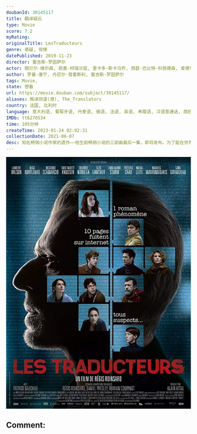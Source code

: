 ```yaml
---
doubanId: 30145117
title: 翻译疑云
type: Movie
score: 7.2
myRating: 
originalTitle: LesTraducteurs
genre: 悬疑, 惊悚
datePublished: 2019-11-23
director: 雷吉斯·罗因萨尔
actor: 朗贝尔·维尔森, 欧嘉·柯瑞兰寇, 里卡多·斯卡马乔, 西瑟·巴比特·科努德森, 爱德华多·诺列加, 埃里克斯·劳瑟, 安娜·玛丽亚·斯图姆, 弗雷德里克·周, 玛丽亚·莱特, 马诺利斯·马诺里斯, 莎拉·纪欧多, 帕特里克·波查, 塞尔盖·内斯特连科, 米格伦·米切夫, 伊琳娜·穆雷勒, 凯斯特·洛夫莱斯, 雅各布·豪伯格·罗曼, 米歇尔, 丹尼尔·普雷斯利, 马克·阿诺, 厄玛·扎姆帕, 斯特凡·佩泽拉
author: 罗曼·康宁, 丹尼尔·普雷斯利, 雷吉斯·罗因萨尔
tags: Movie, 
state: 想看
url: https://movie.douban.com/subject/30145117/
aliases: 叛译同谋(港), The_Translators
country: 法国, 比利时
language: 意大利语, 葡萄牙语, 丹麦语, 俄语, 法语, 英语, 希腊语, 汉语普通话, 西班牙语
IMDb: tt6270534
time: 105分钟
createTime: 2023-01-24 02:02:31
collectionDate: 2021-06-07
desc: 知名畅销小说作家的遗作——他生前畅销小说的三部曲最后一集，即将发布。为了能在世界主要地区同时出版这本小说，出版商聘用了9名来自世界各地的翻译员，同时在现场翻译小说。他们被关进了一间豪华但守卫森严的套房...
---
```


![image](assets/p2580137248.jpg)

Comment: 
---

